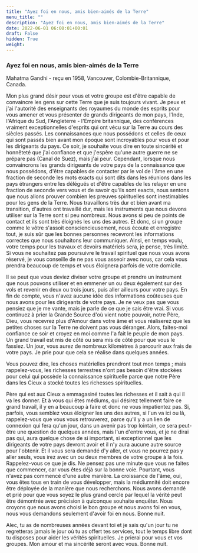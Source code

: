 ```yaml
---
title: "Ayez foi en nous, amis bien-aimés de la Terre"
menu_title: ""
description: "Ayez foi en nous, amis bien-aimés de la Terre"
date: 2022-06-01 06:00:01+00:01
draft: False
hidden: True
weight:
---
```

### Ayez foi en nous, amis bien-aimés de la Terre

Mahatma Gandhi - reçu en 1958, Vancouver, Colombie-Britannique, Canada.

Mon plus grand désir pour vous et votre groupe est d'être capable de convaincre les gens sur cette Terre que je suis toujours vivant. Je peux et j'ai l'autorité des enseignants des royaumes du monde des esprits pour vous amener et vous présenter de grands dirigeants de mon pays, l'Inde, l'Afrique du Sud, l'Angleterre - l'Empire britannique, des conférences vraiment exceptionnelles d'esprits qui ont vécu sur la Terre au cours des siècles passés. Les connaissances que nous possédons et celles de ceux qui sont passés bien avant mon époque sont incroyables pour vous et pour les dirigeants du pays. Ce soir, je souhaite vous dire en toute sincérité et honnêteté que j'ai confiance et que j'espère qu'une autre guerre ne se prépare pas (Canal de Suez), mais j'ai peur. Cependant, lorsque nous convaincrons les grands dirigeants de votre pays de la connaissance que nous possédons, d'être capables de contacter par le vol de l'âme en une fraction de seconde les mots exacts qui sont dits dans les réunions dans les pays étrangers entre les délégués et d'être capables de les relayer en une fraction de seconde vers vous et de savoir qu'ils sont exacts, nous sentons que nous allons prouver combien les preuves spirituelles sont inestimables pour les gens de la Terre. Nous travaillons très dur et bien avant ma transition, d'autres ont travaillé dur, mais les instruments que nous devons utiliser sur la Terre sont si peu nombreux. Nous avons si peu de points de contact et ils sont très éloignés les uns des autres. Et donc, si un groupe comme le vôtre s'assoit consciencieusement, nous écoute et enregistre tout, je suis sûr que les bonnes personnes recevront les informations correctes que nous souhaitons leur communiquer. Ainsi, en temps voulu, votre temps pour les travaux et devoirs matériels sera, je pense, très limité. Si vous ne souhaitez pas poursuivre le travail spirituel que nous vous avons réservé, je vous conseille de ne pas vous asseoir avec nous, car cela vous prendra beaucoup de temps et vous éloignera parfois de votre domicile.

Il se peut que vous deviez diviser votre groupe et prendre un instrument que nous pouvons utiliser et en emmener un ou deux également sur des vols et revenir en deux ou trois jours, puis aller ailleurs pour votre pays. En fin de compte, vous n'avez aucune idée des informations coûteuses que nous avons pour les dirigeants de votre pays. Je ne veux pas que vous pensiez que je me vante, mais je parle de ce que je sais être vrai. Si vous continuez à prier la Grande Source d'où vient notre pouvoir, notre Père, Dieu, vous recevrez plus d'Amour dans votre âme et vous réaliserez que les petites choses sur la Terre ne doivent pas vous déranger. Alors, faites-moi confiance ce soir et croyez en moi comme l'a fait le peuple de mon pays. Un grand travail est mis de côté ou sera mis de côté pour que vous le fassiez. Un jour, vous aurez de nombreux kilomètres à parcourir aux frais de votre pays. Je prie pour que cela se réalise dans quelques années.

Vous pouvez dire, les choses matérielles prendront tout mon temps ; mais rappelez-vous, les richesses terrestres n'ont pas besoin d'être stockées pour celui qui possède la connaissance spirituelle parce que notre Père dans les Cieux a stocké toutes les richesses spirituelles.

Père qui est aux Cieux a emmagasiné toutes les richesses et il sait à qui il va les donner. Et à vous qui êtes médiums, qui désirez tellement faire ce grand travail, il y en a beaucoup à faire et donc ne vous impatientez pas. Si, parfois, vous semblez vous éloigner les uns des autres, si l'un va ici ou là, rappelez-vous que vous vous retrouverez, parce qu'il y a un lien de connexion qui fera qu'un jour, dans un avenir pas trop lointain, ce sera peut-être une question de quelques années, mais l'un d'entre vous, et je ne dirai pas qui, aura quelque chose de si important, si exceptionnel que les dirigeants de votre pays devront avoir et il n'y aura aucune autre source pour l'obtenir. Et il vous sera demandé d'y aller, et vous ne pourrez pas y aller seuls, vous irez avec un ou deux membres de votre groupe à la fois. Rappelez-vous ce que je dis. Ne pensez pas une minute que vous ne faites que commencer, car vous êtes déjà sur la bonne voie. Pourtant, vous n'avez pas commencé d'une autre manière. La croissance de l'âme, oui, vous êtes tous en train de vous développer, mais la médiumnité doit encore être déployée de la manière que nous recherchons. Nous avons demandé et prié pour que vous soyez le plus grand cercle par lequel la vérité peut être démontrée avec précision à quiconque souhaite enquêter. Nous croyons que nous avons choisi le bon groupe et nous avons foi en vous, nous vous demandons seulement d'avoir foi en nous. Bonne nuit.

Alec, tu as de nombreuses années devant toi et je sais qu'un jour tu ne regretteras jamais le jour où tu as offert tes services, tout le temps libre dont tu disposes pour aider les vérités spirituelles. Je prierai pour vous et vos groupes. Mon amour et ma sincérité seront avec vous. Bonne nuit.
